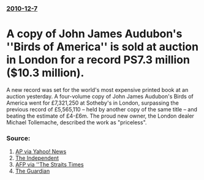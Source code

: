 ### [2010-12-7](/news/2010/12/7/index.md)

# A copy of John James Audubon's ''Birds of America'' is sold at auction in London for a record PS7.3 million ($10.3 million). 

A new record was set for the world&#039;s most expensive printed book at an auction yesterday. A four-volume copy of John James Audubon&#039;s Birds of America went for £7,321,250 at Sotheby&#039;s in London, surpassing the previous record of £5,565,110 – held by another copy of the same title – and beating the estimate of £4-£6m. The proud new owner, the London dealer Michael Tollemache, described the work as &quot;priceless&quot;.


### Source:

1. [AP via Yahoo! News](http://news.yahoo.com/s/ap/eu_britain_rare_book)
2. [The Independent](http://www.independent.co.uk/arts-entertainment/books/news/worlds-most-costly-book-sells-for-1637m-2154061.html)
3. [AFP via ''The Straits Times](http://www.straitstimes.com/BreakingNews/Lifestyle/Story/STIStory_611573.html)
4. [The Guardian](http://www.guardian.co.uk/books/2010/dec/07/world-most-expensive-book-sold)
